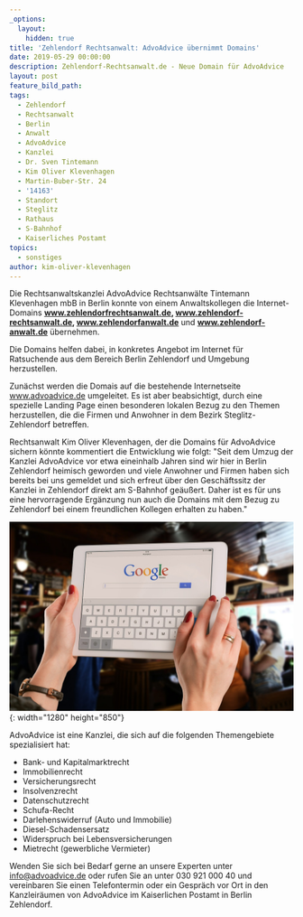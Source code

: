 ```yaml
---
_options:
  layout:
    hidden: true
title: 'Zehlendorf Rechtsanwalt: AdvoAdvice übernimmt Domains'
date: 2019-05-29 00:00:00
description: Zehlendorf-Rechtsanwalt.de - Neue Domain für AdvoAdvice
layout: post
feature_bild_path:
tags:
  - Zehlendorf
  - Rechtsanwalt
  - Berlin
  - Anwalt
  - AdvoAdvice
  - Kanzlei
  - Dr. Sven Tintemann
  - Kim Oliver Klevenhagen
  - Martin-Buber-Str. 24
  - '14163'
  - Standort
  - Steglitz
  - Rathaus
  - S-Bahnhof
  - Kaiserliches Postamt
topics:
  - sonstiges
author: kim-oliver-klevenhagen
---
```


Die Rechtsanwaltskanzlei AdvoAdvice Rechtsanw&auml;lte Tintemann Klevenhagen mbB in Berlin konnte von einem Anwaltskollegen die Internet-Domains **www.zehlendorfrechtsanwalt.de, www.zehlendorf-rechtsanwalt.de, www.zehlendorfanwalt.de** und **www.zehlendorf-anwalt.de** &uuml;bernehmen.

Die Domains helfen dabei, in konkretes Angebot im Internet f&uuml;r Ratsuchende aus dem Bereich Berlin Zehlendorf und Umgebung herzustellen.

Zun&auml;chst werden die Domais auf die bestehende Internetseite www.advoadvice.de umgeleitet. Es ist aber beabsichtigt, durch eine spezielle Landing Page einen besonderen lokalen Bezug zu den Themen herzustellen, die die Firmen und Anwohner in dem Bezirk Steglitz-Zehlendorf betreffen.

Rechtsanwalt Kim Oliver Klevenhagen, der die Domains f&uuml;r AdvoAdvice sichern k&ouml;nnte kommentiert die Entwicklung wie folgt: "Seit dem Umzug der Kanzlei AdvoAdvice vor etwa eineinhalb Jahren sind wir hier in Berlin Zehlendorf heimisch geworden und viele Anwohner und Firmen haben sich bereits bei uns gemeldet und sich erfreut &uuml;ber den Gesch&auml;ftssitz der Kanzlei in Zehlendorf direkt am S-Bahnhof ge&auml;u&szlig;ert. Daher ist es f&uuml;r uns eine hervorragende Erg&auml;nzung nun auch die Domains mit dem Bezug zu Zehlendorf bei einem freundlichen Kollegen erhalten zu haben."

![Google Suche - Foto Pixabay](/uploads/bar-621033-1280.jpg "Neue Domains für AdvoAdvice gesichert"){: width="1280" height="850"}

AdvoAdvice ist eine Kanzlei, die sich auf die folgenden Themengebiete spezialisiert hat:

* Bank- und Kapitalmarktrecht
* Immobilienrecht
* Versicherungsrecht
* Insolvenzrecht
* Datenschutzrecht
* Schufa-Recht
* Darlehenswiderruf (Auto und Immobilie)
* Diesel-Schadensersatz
* Widerspruch bei Lebensversicherungen
* Mietrecht (gewerbliche Vermieter)

Wenden Sie sich bei Bedarf gerne an unsere Experten unter info@advoadvice.de oder rufen Sie an unter 030 921 000 40 und vereinbaren Sie einen Telefontermin oder ein Gespr&auml;ch vor Ort in den Kanzleir&auml;umen von AdvoAdvice im Kaiserlichen Postamt in Berlin Zehlendorf.